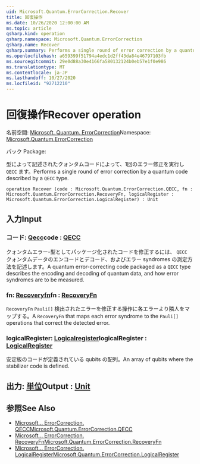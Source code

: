 ```yaml
---
uid: Microsoft.Quantum.ErrorCorrection.Recover
title: 回復操作
ms.date: 10/26/2020 12:00:00 AM
ms.topic: article
qsharp.kind: operation
qsharp.namespace: Microsoft.Quantum.ErrorCorrection
qsharp.name: Recover
qsharp.summary: Performs a single round of error correction by a quantum code described by a `QECC` type.
ms.openlocfilehash: a659399f51794a4edc1d2ff43da84e46797103fb
ms.sourcegitcommit: 29e0d88a30e4166fa580132124b0eb57e1f0e986
ms.translationtype: MT
ms.contentlocale: ja-JP
ms.lasthandoff: 10/27/2020
ms.locfileid: "92712210"
---
```

# <a name="recover-operation"></a><span data-ttu-id="a9655-102">回復操作</span><span class="sxs-lookup"><span data-stu-id="a9655-102">Recover operation</span></span>

<span data-ttu-id="a9655-103">名前空間: [Microsoft. Quantum. ErrorCorrection](xref:Microsoft.Quantum.ErrorCorrection)</span><span class="sxs-lookup"><span data-stu-id="a9655-103">Namespace: [Microsoft.Quantum.ErrorCorrection](xref:Microsoft.Quantum.ErrorCorrection)</span></span>

<span data-ttu-id="a9655-104">パック [](https://nuget.org/packages/)</span><span class="sxs-lookup"><span data-stu-id="a9655-104">Package: [](https://nuget.org/packages/)</span></span>


<span data-ttu-id="a9655-105">型によって記述されたクォンタムコードによって、1回のエラー修正を実行し `QECC` ます。</span><span class="sxs-lookup"><span data-stu-id="a9655-105">Performs a single round of error correction by a quantum code described by a `QECC` type.</span></span>

```qsharp
operation Recover (code : Microsoft.Quantum.ErrorCorrection.QECC, fn : Microsoft.Quantum.ErrorCorrection.RecoveryFn, logicalRegister : Microsoft.Quantum.ErrorCorrection.LogicalRegister) : Unit
```


## <a name="input"></a><span data-ttu-id="a9655-106">入力</span><span class="sxs-lookup"><span data-stu-id="a9655-106">Input</span></span>

### <a name="code--qecc"></a><span data-ttu-id="a9655-107">コード: [Qecc](xref:Microsoft.Quantum.ErrorCorrection.QECC)</span><span class="sxs-lookup"><span data-stu-id="a9655-107">code : [QECC](xref:Microsoft.Quantum.ErrorCorrection.QECC)</span></span>

<span data-ttu-id="a9655-108">クォンタムエラー-型としてパッケージ化されたコードを修正するには、 `QECC` クォンタムデータのエンコードとデコード、およびエラー syndromes の測定方法を記述します。</span><span class="sxs-lookup"><span data-stu-id="a9655-108">A quantum error-correcting code packaged as a `QECC` type describes the encoding and decoding of quantum data, and how error syndromes are to be measured.</span></span>


### <a name="fn--recoveryfn"></a><span data-ttu-id="a9655-109">fn: [Recoveryfn](xref:Microsoft.Quantum.ErrorCorrection.RecoveryFn)</span><span class="sxs-lookup"><span data-stu-id="a9655-109">fn : [RecoveryFn](xref:Microsoft.Quantum.ErrorCorrection.RecoveryFn)</span></span>

<span data-ttu-id="a9655-110">`RecoveryFn` `Pauli[]` 検出されたエラーを修正する操作に各エラーより隣人をマップする。</span><span class="sxs-lookup"><span data-stu-id="a9655-110">A `RecoveryFn` that maps each error syndrome to the `Pauli[]` operations that correct the detected error.</span></span>


### <a name="logicalregister--logicalregister"></a><span data-ttu-id="a9655-111">logicalRegister: [Logicalregister](xref:Microsoft.Quantum.ErrorCorrection.LogicalRegister)</span><span class="sxs-lookup"><span data-stu-id="a9655-111">logicalRegister : [LogicalRegister](xref:Microsoft.Quantum.ErrorCorrection.LogicalRegister)</span></span>

<span data-ttu-id="a9655-112">安定板のコードが定義されている qubits の配列。</span><span class="sxs-lookup"><span data-stu-id="a9655-112">An array of qubits where the stabilizer code is defined.</span></span>



## <a name="output--unit"></a><span data-ttu-id="a9655-113">出力: [単位](xref:microsoft.quantum.lang-ref.unit)</span><span class="sxs-lookup"><span data-stu-id="a9655-113">Output : [Unit](xref:microsoft.quantum.lang-ref.unit)</span></span>



## <a name="see-also"></a><span data-ttu-id="a9655-114">参照</span><span class="sxs-lookup"><span data-stu-id="a9655-114">See Also</span></span>

- [<span data-ttu-id="a9655-115">Microsoft... ErrorCorrection. QECC</span><span class="sxs-lookup"><span data-stu-id="a9655-115">Microsoft.Quantum.ErrorCorrection.QECC</span></span>](xref:Microsoft.Quantum.ErrorCorrection.QECC)
- [<span data-ttu-id="a9655-116">Microsoft... ErrorCorrection. RecoveryFn</span><span class="sxs-lookup"><span data-stu-id="a9655-116">Microsoft.Quantum.ErrorCorrection.RecoveryFn</span></span>](xref:Microsoft.Quantum.ErrorCorrection.RecoveryFn)
- [<span data-ttu-id="a9655-117">Microsoft... ErrorCorrection. LogicalRegister</span><span class="sxs-lookup"><span data-stu-id="a9655-117">Microsoft.Quantum.ErrorCorrection.LogicalRegister</span></span>](xref:Microsoft.Quantum.ErrorCorrection.LogicalRegister)